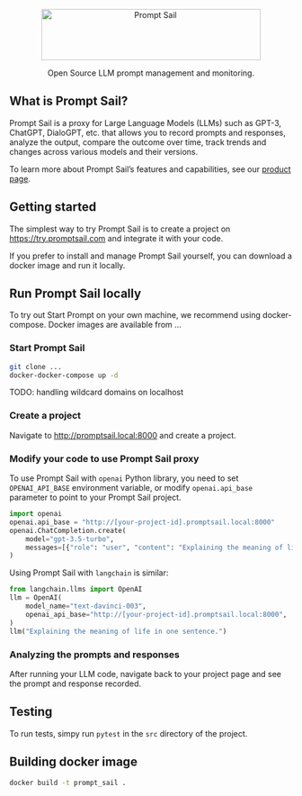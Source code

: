 <p align="center">
  <p align="center">
    <a href="https://promptsail.com/?utm_source=github&utm_medium=logo" target="_blank">
      <img src="https://bucket.mlcdn.com/a/1777/1777896/images/c2ba3a2cf624d3343a98cbb35f1d02dd373d8000.png" alt="Prompt Sail" width="390" height="91">
    </a>
  </p>
  <p align="center">
    Open Source LLM prompt management and monitoring.
  </p>
</p>

## What is Prompt Sail?

Prompt Sail is a proxy for Large Language Models (LLMs) such as GPT-3, ChatGPT, DialoGPT, etc. 
that allows you to record prompts and responses, analyze the output, compare the outcome over time, 
track trends and changes across various models and their versions.

To learn more about Prompt Sail’s features and capabilities, see our [product page](https://promptsail.com/).

## Getting started

The simplest way to try Prompt Sail is to create a project on https://try.promptsail.com and integrate it with 
your code.

If you prefer to install and manage Prompt Sail yourself, you can download a docker image and run it locally.

## Run Prompt Sail locally

To try out Start Prompt on your own machine, we recommend using docker-compose. Docker images are available from ...


### Start Prompt Sail

```bash
git clone ...
docker-docker-compose up -d
```

TODO: handling wildcard domains on localhost 


### Create a project

Navigate to http://promptsail.local:8000 and create a project.

### Modify your code to use Prompt Sail proxy

To use Prompt Sail with `openai` Python library, you need to set `OPENAI_API_BASE` environment variable, or
modify `openai.api_base` parameter to point to your Prompt Sail project.
```python
import openai        
openai.api_base = "http://[your-project-id].promptsail.local:8000"
openai.ChatCompletion.create(
    model="gpt-3.5-turbo",
    messages=[{"role": "user", "content": "Explaining the meaning of life in one sentence."}],
)
```

Using Prompt Sail with `langchain` is similar:
```python
from langchain.llms import OpenAI
llm = OpenAI(
    model_name="text-davinci-003",
    openai_api_base="http://[your-project-id].promptsail.local:8000",
)
llm("Explaining the meaning of life in one sentence.")
```

### Analyzing the prompts and responses

After running your LLM code, navigate back to your project page and see the prompt and response recorded.

## Testing

To run tests, simpy run `pytest` in the `src` directory of the project.

## Building docker image

```bash
docker build -t prompt_sail .
```
